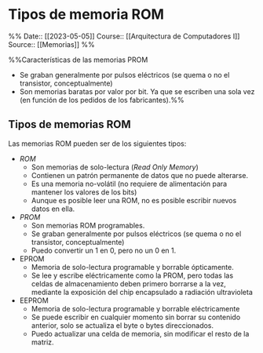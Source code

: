 # Tipos de memoria ROM

%%
Date:: [[2023-05-05]]
Course:: [[Arquitectura de Computadores I]]
Source:: [[Memorias]]
%%


%%Características de las memorias PROM
- Se graban generalmente por pulsos eléctricos (se quema o no el transistor, conceptualmente)
- Son memorias baratas por valor por bit. Ya que se escriben una sola vez (en función de los pedidos de los fabricantes).%%


## Tipos de memorias ROM
Las memorias ROM pueden ser de los siguientes tipos:
- *ROM*
	- Son memorias de solo-lectura (*Read Only Memory*) 
	- Contienen un patrón permanente de datos que no puede alterarse.
	- Es una memoria no-volátil (no requiere de alimentación para mantener los valores de los bits)
	- Aunque es posible leer una ROM, no es posible escribir nuevos datos en ella.
- *PROM*
	- Son memorias ROM programables.
	- Se graban generalmente por pulsos eléctricos (se quema o no el transistor, conceptualmente)
	- Puedo convertir un 1 en 0, pero no un 0 en 1.
- EPROM 
	- Memoria de solo-lectura programable y borrable ópticamente.
	- Se lee y escribe eléctricamente como la PROM, pero todas las celdas de almacenamiento deben primero borrarse a la vez, mediante la exposición del chip encapsulado a radiación ultravioleta
- EEPROM
	- Memoria de solo-lectura programable y borrable eléctricamente
	- Se puede escribir en cualquier momento sin borrar su contenido anterior, solo se actualiza el byte o bytes direccionados.
	- Puedo actualizar una celda de memoria, sin modificar el resto de la matriz.

